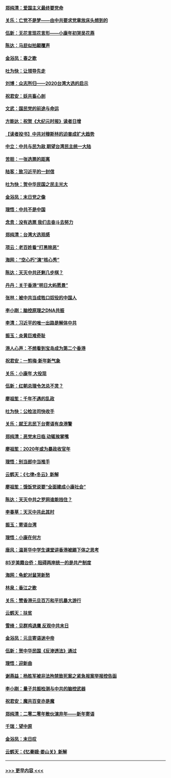 #### [郑纯清：爱国主义最终要党命](../pages/nsc993/n11802197.md?t=01191402) 
#### [关乐：亡党不是梦——由中共要求党章放床头想到的](../pages/nsc993/n11802156.md?t=01191402) 
#### [伍新：无花言现花言形——小康年初哭吴花燕](../pages/nsc993/n11800044.md?t=01191402) 
#### [陈达：马屁似拍颠覆声](../pages/nsc993/n11800010.md?t=01191402) 
#### [金浴凤：春之歌](../pages/nsc993/n11797687.md?t=01191402) 
#### [吐为快：让领导先走](../pages/nsc993/n11797512.md?t=01191402) 
#### [刘博：众志所归——2020台湾大选的启示](../pages/nsc993/n11796878.md?t=01191402) 
#### [祝君安：妖共畜心剖](../pages/nsc993/n11794273.md?t=01191402) 
#### [文武：国民党的前途与命运](../pages/nsc993/n11794198.md?t=01191402) 
#### [方能达：祝贺《大纪元时报》读者日增](../pages/nsc993/n11793807.md?t=01191402) 
#### [【读者投书】中共对穆斯林的迫害成扩大趋势](../pages/nsc993/n11791371.md?t=01191402) 
#### [中立：中共与民为敌 期望台湾民主统一大陆](../pages/nsc993/n11790392.md?t=01191402) 
#### [苦胆：一张选票的距离](../pages/nsc993/n11788914.md?t=01191402) 
#### [陆客：致习近平的一封信](../pages/nsc993/n11788867.md?t=01191402) 
#### [吐为快：贺中华民国之民主光大](../pages/nsc993/n11788618.md?t=01191402) 
#### [金浴凤：末日党之像](../pages/nsc993/n11787475.md?t=01191402) 
#### [理悟：中共不是中国](../pages/nsc993/n11787463.md?t=01191402) 
#### [念贲：没有选票  我们去奋斗去努力](../pages/nsc993/n11787398.md?t=01191402) 
#### [郑纯清：台湾大选观感](../pages/nsc993/n11786210.md?t=01191402) 
#### [项云：老百姓看“打黑除恶”](../pages/nsc993/n11785398.md?t=01191402) 
#### [海网：“空心朽”演“核心秀”](../pages/nsc993/n11783874.md?t=01191402) 
#### [陈达：天灭中共还剩几步棋？](../pages/nsc993/n11783719.md?t=01191402) 
#### [丹丹：关于香港“明日大屿愿景”](../pages/nsc993/n11783273.md?t=01191402) 
#### [张林：被中共当成牲口奴役的中国人](../pages/nsc993/n11782397.md?t=01191402) 
#### [李小刚：脑控原理之DNA共振](../pages/nsc993/n11780962.md?t=01191402) 
#### [李清：习近平的唯一出路是解体中共](../pages/nsc993/n11780866.md?t=01191402) 
#### [振玉：炎黄巨难奇耻](../pages/nsc993/n11779632.md?t=01191402) 
#### [港人心声：不想看到宝岛成为第二个香港](../pages/nsc993/n11778817.md?t=01191402) 
#### [祝君安：一剪梅‧新年新气象](../pages/nsc993/n11776340.md?t=01191402) 
#### [关乐：小康年 大役现](../pages/nsc993/n11774213.md?t=01191402) 
#### [伍新：红朝总理令怎总不灵？](../pages/nsc993/n11770813.md?t=01191402) 
#### [廖祖笙：千年不遇的乱政](../pages/nsc993/n11770373.md?t=01191402) 
#### [吐为快：公检法司快收手](../pages/nsc993/n11770359.md?t=01191402) 
#### [关乐：就王志民下台寄语有良港警](../pages/nsc993/n11769903.md?t=01191402) 
#### [郑纯清：恶党末日临 动辄挨掌嘴](../pages/nsc993/n11769356.md?t=01191402) 
#### [廖祖笙：2020年或为暴政收官年](../pages/nsc993/n11768216.md?t=01191402) 
#### [理悟：别当郎中当推手](../pages/nsc993/n11768243.md?t=01191402) 
#### [云鹤天：《七律▪冬云》新解](../pages/nsc993/n11768204.md?t=01191402) 
#### [廖祖笙：饿饭党说要“全面建成小康社会”](../pages/nsc993/n11767482.md?t=01191402) 
#### [陈达：天灭中共之罗网谁能挡住？](../pages/nsc993/n11767465.md?t=01191402) 
#### [李春草：天灭中共此其时](../pages/nsc993/n11767452.md?t=01191402) 
#### [振玉：寄语台湾](../pages/nsc993/n11767432.md?t=01191402) 
#### [理悟：小康在何方](../pages/nsc993/n11767394.md?t=01191402) 
#### [唐风：温哥华中学生课堂讲香港被踢下体之思考](../pages/nsc993/n11766848.md?t=01191402) 
#### [85岁美籍台侨：阻碍两岸统一的是共产制度](../pages/nsc993/n11765043.md?t=01191402) 
#### [海网：龟蛇对鼠哭新愁](../pages/nsc993/n11764895.md?t=01191402) 
#### [林泉：香江之歌](../pages/nsc993/n11764415.md?t=01191402) 
#### [关乐：赞香港元旦百万和平抗暴大游行](../pages/nsc993/n11764382.md?t=01191402) 
#### [云鹤天：扶贫](../pages/nsc993/n11764245.md?t=01191402) 
#### [雪绮：见群鸡退鹰  反观中共末日](../pages/nsc993/n11762112.md?t=01191402) 
#### [金浴凤：元旦寄语迷中帝](../pages/nsc993/n11761788.md?t=01191402) 
#### [伍新：贺中华民国《反渗透法》通过](../pages/nsc993/n11761994.md?t=01191402) 
#### [理悟：迎新曲](../pages/nsc993/n11761152.md?t=01191402) 
#### [谢燕益：杨胜军被非法拘禁致死案之紧急报案举报控告函](../pages/nsc993/n11756134.md?t=01191402) 
#### [李小刚：量子共振检测与中共的脑控武器](../pages/nsc993/n11754518.md?t=01191402) 
#### [祝君安：魔共百变亦是魔](../pages/nsc993/n11754469.md?t=01191402) 
#### [郑纯清：二零二零年散伙演弃年——新年寄语](../pages/nsc993/n11754195.md?t=01191402) 
#### [千瑞：望中原](../pages/nsc993/n11754159.md?t=01191402) 
#### [金浴凤：末日叹](../pages/nsc993/n11752359.md?t=01191402) 
#### [云鹤天：《忆秦娥‧娄山关》新解](../pages/nsc993/n11752348.md?t=01191402) 

----
#### [ >>> 更早内容 <<< ](../indexes/nsc993-earlier.md)
